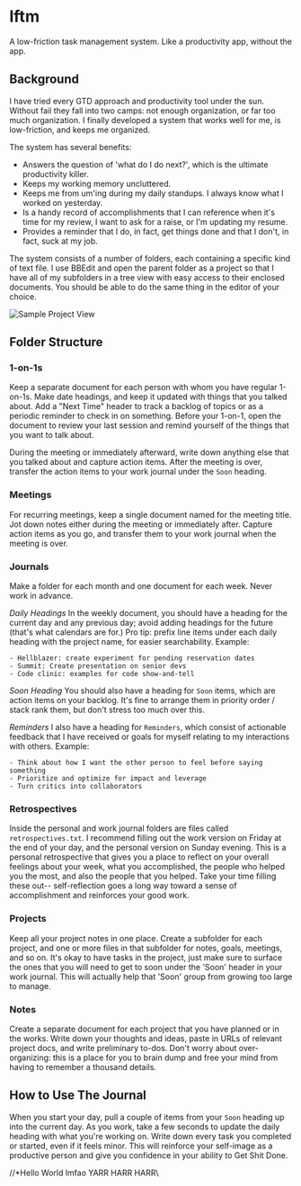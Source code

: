 # lftm
A low-friction task management system. Like a productivity app, without the app.

## Background
I have tried every GTD approach and productivity tool under the sun. Without fail they fall into two camps: not enough organization, or far too much organization. I finally developed a system that works well for me, is low-friction, and keeps me organized.

The system has several benefits:
  * Answers the question of 'what do I do next?', which is the ultimate productivity killer.
  * Keeps my working memory uncluttered.
  * Keeps me from um'ing during my daily standups. I always know what I worked on yesterday.
  * Is a handy record of accomplishments that I can reference when it's time for my review, I want to ask for a raise, or I'm updating my resume.
  * Provides a reminder that I do, in fact, get things done and that I don't, in fact, suck at my job.

The system consists of a number of folders, each containing a specific kind of text file. I use BBEdit and open the parent folder as a project so that I have all of my subfolders in a tree view with easy access to their enclosed documents. You should be able to do the same thing in the editor of your choice.

![Sample Project View](https://raw.githubusercontent.com/CoralineAda/lftm/master/daily_example.png)

## Folder Structure

### 1-on-1s
Keep a separate document for each person with whom you have regular 1-on-1s. Make date headings, and keep it updated with things that you talked about. Add a "Next Time" header to track a backlog of topics or as a periodic reminder to check in on something. Before your 1-on-1, open the document to review your last session and remind yourself of the things that you want to talk about.

During the meeting or immediately afterward, write down anything else that you talked about and capture action items. After the meeting is over, transfer the action items to your work journal under the `Soon` heading.

### Meetings
For recurring meetings, keep a single document named for the meeting title. Jot down notes either during the meeting or immediately after. Capture action items as you go, and transfer them to your work journal when the meeting is over.

### Journals
Make a folder for each month and one document for each week. Never work in advance.

_Daily Headings_
In the weekly document, you should have a heading for the current day and any previous day; avoid adding headings for the future (that's what calendars are for.) Pro tip: prefix line items under each daily heading with the project name, for easier searchability. Example:

```
- Hellblazer: create experiment for pending reservation dates
- Summit: Create presentation on senior devs
- Code clinic: examples for code show-and-tell
```

_Soon Heading_
You should also have a heading for `Soon` items, which are action items on your backlog. It's fine to arrange them in priority order / stack rank them, but don't stress too much over this.

_Reminders_
I also have a heading for `Reminders`, which consist of actionable feedback that I have received or goals for myself relating to my interactions with others. Example:

```
- Think about how I want the other person to feel before saying something
- Prioritize and optimize for impact and leverage
- Turn critics into collaborators
```

### Retrospectives
Inside the personal and work journal folders are files called `retrospectives.txt`. I recommend filling out the work version on Friday at the end of your day, and the personal version on Sunday evening. This is a personal retrospective that gives you a place to reflect on your overall feelings about your week, what you accomplished, the people who helped you the most, and also the people that you helped. Take your time filling these out-- self-reflection goes a long way toward a sense of accomplishment and reinforces your good work.

### Projects
Keep all your project notes in one place. Create a subfolder for each project, and one or more files in that subfolder for notes, goals, meetings, and so on. It's okay to have tasks in the project, just make sure to surface the ones that you will need to get to soon under the 'Soon' header in your work journal. This will actually help that 'Soon' group from growing too large to manage.

### Notes
Create a separate document for each project that you have planned or in the works. Write down your thoughts and ideas, paste in URLs of relevant project docs, and write preliminary to-dos. Don't worry about over-organizing: this is a place for you to brain dump and free your mind from having to remember a thousand details.

## How to Use The Journal
When you start your day, pull a couple of items from your `Soon` heading up into the current day. As you work, take a few seconds to update the daily heading with what you're working on. Write down every task you completed or started, even if it feels minor. This will reinforce your self-image as a productive person and give you confidence in your ability to Get Shit Done.



//*Hello World lmfao YARR HARR HARR\\

